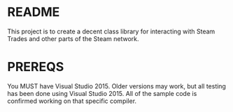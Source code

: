 # README #
This project is to create a decent class library for interacting with Steam Trades and other parts of the Steam network.

# PREREQS #
You MUST have Visual Studio 2015. Older versions may work, but all testing has been done using Visual Studio 2015. All of the sample code is confirmed working on that specific compiler.
